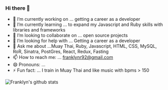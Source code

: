 ### Hi there 👋

<!--
**franklynr92/franklynr92** is a ✨ _special_ ✨ repository because its `README.md` (this file) appears on your GitHub profile.
-->

- 🔭 I’m currently working on ... getting a career as a developer
- 🌱 I’m currently learning ... to expand my Javascript and Ruby skills with libraries and frameworks
- 👯 I’m looking to collaborate on ... open source projects 
- 🤔 I’m looking for help with ... Getting a career as a developer
- 💬 Ask me about ...Muay Thai, Ruby, Javascript, HTML, CSS, MySQL, RoR, Sinatra, PostGres, React, Redux, Fasting
- 📫 How to reach me: ... franklynr92@gmail.com
- 😄 Pronouns: ...
- ⚡ Fun fact: ... I train in Muay Thai and like music with bpms > 150

![Franklyn's github stats](https://github-readme-stats.vercel.app/api?username=franklynr92&theme=material-palenight&show_icons=true&count_private=true)
